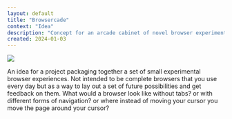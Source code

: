 ```yaml
---
layout: default
title: "Browsercade"
context: "Idea"
description: "Concept for an arcade cabinet of novel browser experiments"
created: 2024-01-03
---
```


![](/images/browsercade.png)

An idea for a project packaging together a set of small experimental browser experiences. Not intended to be complete browsers that you use every day but as a way to lay out a set of future possibilities and get feedback on them. What would a browser look like without tabs? or with different forms of navigation? or where instead of moving your cursor you move the page around your cursor?